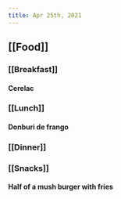 ```yaml
---
title: Apr 25th, 2021
---
```


## [[Food]]
### [[Breakfast]]
#### Cerelac
### [[Lunch]]
#### Donburi de frango
### [[Dinner]]
####
### [[Snacks]]
#### Half of a mush burger with fries
